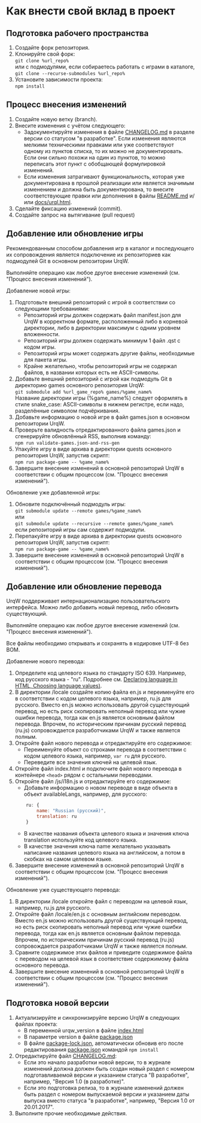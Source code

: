 # Как внести свой вклад в проект

## Подготовка рабочего пространства

1. Создайте форк репозитория.
2. Клонируйте свой форк: \
	`git clone %url_repo%` \
	или с подмодулями, если собираетесь работать с играми в каталоге, \
	`git clone --recurse-submodules %url_repo%`
3. Установите зависимости проекта: \
	`npm install`

## Процесс внесения изменений

1. Создайте новую ветку (branch).
2. Внесите изменения с учётом следующего:
	* Задокументируйте изменения в файле [CHANGELOG.md](CHANGELOG.md) в разделе версии со статусом "в разработке". Если изменения являются мелкими техническими правками или уже соответствуют одному из пунктов списка, то их можно не документировать. Если они сильно похожи на один из пунктов, то можно переписать этот пункт с обобщающей формулировкой изменений.
	* Если изменения затрагивают функциональность, которая уже документирована в прошлой реализации или является значимым изменением и должна быть документирована, то внесите соответствующие правки или дополнения в файлы [README.md](README.md) и/или [docs/urql.html](docs/urql.html).
3. Сделайте фиксацию изменений (commit).
4. Создайте запрос на вытягивание (pull request)

## Добавление или обновление игры

Рекомендованным способом добавления игр в каталог и последующего их сопровождения является подключение их репозиториев как подмодулей Git в основном репозитории UrqW.

Выполняйте операцию как любое другое внесение изменений (см. "Процесс внесения изменений").

Добавление новой игры:

1. Подготовьте внешний репозиторий с игрой в соответствии со следующими требованиями:
	* Репозиторий игры должен содержать файл manifest.json для UrqW в корректном формате, расположенный либо в корневой директории, либо в директории максимум с одним уровнем вложенности.
	* Репозиторий игры должен содержать минимум 1 файл .qst с кодом игры.
	* Репозиторий игры может содержать другие файлы, необходимые для пакета игры.
	* Крайне желательно, чтобы репозиторий игры не содержал файлов, в названии которых есть не ASCII-символы.
2. Добавьте внешний репозиторий с игрой как подмодуль Git в директорию games основного репозитория UrqW: \
	`git submodule add %url_game_repo% games/%game_name%` \
	Название директории игры (%game_name%) следует оформлять в стиле snake_case: ASCII-символы в нижнем регистре, если надо, разделённые символом подчёркивания.
3. Добавьте информацию о новой игре в файл games.json в основном репозитории UrqW.
4. Проверьте валидность отредактированного файла games.json и сгенерируйте обновлённый RSS, выполнив команду: \
	`npm run validate-games.json-and-rss-gen`
5. Упакуйте игру в виде архива в директории quests основного репозитория UrqW, запустив скрипт: \
	`npm run package-game -- %game_name%`
6. Завершите внесение изменений в основной репозиторий UrqW в соответствии с общим процессом (см. "Процесс внесения изменений").

Обновление уже добавленной игры:

1. Обновите подключённый подмодуль игры: \
	`git submodule update --remote games/%game_name%` \
	или \
	`git submodule update --recursive --remote games/%game_name%` \
	если репозиторий игры сам содержит подмодули.
2. Перепакуйте игру в виде архива в директории quests основного репозитория UrqW, запустив скрипт: \
	`npm run package-game -- %game_name%`
3. Завершите внесение изменений в основной репозиторий UrqW в соответствии с общим процессом (см. "Процесс внесения изменений").

## Добавление или обновление перевода

UrqW поддерживает интернационализацию пользовательского интерфейса. Можно либо добавить новый перевод, либо обновить существующий.

Выполняйте операцию как любое другое внесение изменений (см. "Процесс внесения изменений").

Все файлы необходимо открывать и сохранять в кодировке UTF-8 без BOM.

Добавление нового перевода:

1. Определите код целевого языка по стандарту ISO 639. Например, код русского языка - "ru". Подробнее см. [Declaring language in HTML, Choosing language values)](https://www.w3.org/International/questions/qa-html-language-declarations.en#langvalues).
2. В директории /locale создайте копию файла en.js и переименуйте его в соответствии с кодом целевого языка, например, ru.js для русского. Вместо en.js можно использовать другой существующий перевод, но есть риск скопировать неполный перевод или чужие ошибки перевода, тогда как en.js является основным файлом перевода. Впрочем, по историческим причинам русский перевод (ru.js) сопровождается разработчиками UrqW и также является полным.
3. Откройте файл нового перевода и отредактируйте его содержимое:
	* Переименуйте объект со строками перевода в соответствии с кодом целевого языка, например, `var ru` для русского.
	* Переведите все значения ключей на целевой язык.
4. Откройте файл index.html и подключите файл нового перевода в контейнере `<head>` рядом с остальными переводами.
5. Откройте файл /js/i18n.js и отредактируйте его содержимое:
	* Добавьте информацию о новом переводе в виде объекта в объект availableLangs, например, для русского:
	```javascript
	    ru: {
	        name: "Russian (русский)",
	        translation: ru
	    }
	```
	* В качестве названия объекта целевого языка и значения ключа translation используйте код целевого языка.
	* В качестве значения ключа name желательно указывать написание названия целевого языка на английском, а потом в скобках на самом целевом языке.
6. Завершите внесение изменений в основной репозиторий UrqW в соответствии с общим процессом (см. "Процесс внесения изменений").

Обновление уже существующего перевода:

1. В директории /locale откройте файл с переводом на целевой язык, например, ru.js для русского.
2. Откройте файл /locale/en.js с основным английским переводом. Вместо en.js можно использовать другой существующий перевод, но есть риск скопировать неполный перевод или чужие ошибки перевода, тогда как en.js является основным файлом перевода. Впрочем, по историческим причинам русский перевод (ru.js) сопровождается разработчиками UrqW и также является полным.
3. Сравните содержимое этих файлов и приведите содержимое файла с переводом на целевой язык в соответствие содержимому файла основного перевода.
4. Завершите внесение изменений в основной репозиторий UrqW в соответствии с общим процессом (см. "Процесс внесения изменений").

## Подготовка новой версии

1. Актуализируйте и синхронизируйте версию UrqW в следующих файлах проекта:
	* В переменной urqw_version в файле [index.html](index.html)
	* В параметре version в файле [package.json](package.json)
	* В файле [package-lock.json](package-lock.json), автоматически обновив его после редактирования [package.json](package.json) командой `npm install`
2. Отредактируйте файл [CHANGELOG.md](CHANGELOG.md):
	* Если это начало разработки новой версии, то в журнале изменений должна должен быть создан новый раздел с номером подготавливаемой версии и указанием статуса "В разработке", например, "Версия 1.0 (в разработке)".
	* Если это подготовка релиза, то в журнале изменений должен быть раздел с номером выпускаемой версии и указанием даты выпуска вместо статуса "в разработке", например, "Версия 1.0 от 20.01.2017".
3. Выполните прочие необходимые действия.
